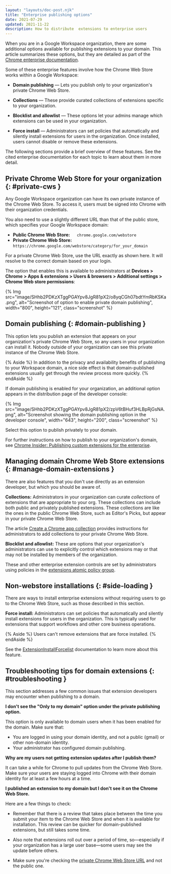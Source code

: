 ```yaml
---
layout: "layouts/doc-post.njk"
title: "Enterprise publishing options"
date: 2021-07-29
updated: 2021-11-22
description: How to distribute  extensions to enterprise users
---
```


When you are in a Google Workspace organization, there are some additional options available for
publishing extensions to your domain. This article summarizes these options, but they are detailed
as part of the [Chrome enterprise documentation][ent-chrome-management].

Some of these enterprise features involve how the Chrome Web Store works within a Google Workspace:

* **Domain publishing** &mdash; Lets you publish only to your organization's private Chrome Web
  Store.

* **Collections** &mdash; These provide curated collections of extensions specific to your
  organization.

* **Blocklist and allowlist** &mdash; These options let your admins manage which extensions can
  be used in your organization.

* **Force install** &mdash; Administrators can set policies that automatically and silently install
  extensions for users in the organization. Once installed, users cannot disable or remove these
  extensions.

The following sections provide a brief overview of these features. See the cited enterprise
documentation for each topic to learn about them in more detail.

## Private Chrome Web Store for your organization {: #private-cws }

Any Google Workspace organization can have its own private instance of the Chrome Web Store. To
access it, users must be signed into Chrome with their organization credentials.

You also need to use a slightly different URL than that of the public store, which specifies your
Google Workspace domain:

* **Public Chrome Web Store:** &emsp;
  `chrome.google.com/webstore`
* **Private Chrome Web Store:** &emsp;
  `https://chrome.google.com/webstore/category/for_your_domain`
  
For a private Chrome Web Store, use the URL exactly as shown here. It will resolve to the correct domain based on your login.

The option that enables this is available to administrators at **Devices > Chrome > Apps &
extensions > Users & browsers > Additional settings > Chrome Web store permissions**:

{% Img src="image/SHhb2PDKzXTggPGAYpv8JgR81pX2/o8yqCGh07bdtYmRbKSKa.png", alt="Screenshot of option
to enable private domain publishing", width="800", height="121", class="screenshot"  %}

## Domain publishing {: #domain-publishing }

This option lets you publish an extension that appears on your organization's private Chrome Web
Store, so any users in your organization can install it. Nobody outside of your organization can see
this private instance of the Chrome Web Store.

{% Aside %}
In addition to the privacy and availability benefits of publishing to your Workspace domain, a nice
side effect is that domain-published extensions usually get through the review process more quickly.
{% endAside %}

If domain publishing is enabled for your organization, an additional option appears in the
distribution page of the developer console:

{% Img src="image/SHhb2PDKzXTggPGAYpv8JgR81pX2/zpV6tBHuf3HLBpRjGsNA.png", alt="Screenshot showing
the domain publishing option in the developer console", width="643", height="200",
class="screenshot" %}

Select this option to publish privately to your domain.

For further instructions on how to publish to your organization's domain, see [Chrome Insider:
Publishing custom extensions for the enterprise][ent-ext-blog-how].

## Managing domain Chrome Web Store extensions {: #manage-domain-extensions }

There are also features that you don't use directly as an extension developer, but which you should
be aware of.

**Collections:** Administrators in your organization can curate *collections* of extensions that are
appropriate to your org. These collections can include both public and privately published
extensions. These collections are like the ones in the public Chrome Web Store, such as Editor's
Picks, but appear in your private Chrome Web Store.

The article [Create a Chrome app collection][ent-ext-admin-collections] provides instructions for
administrators to add collections to your private Chrome Web Store.

**Blocklist and allowlist:** These are options that your organization's administrators can use to
explicitly control which extensions may or that may not be installed by members of the organization.

These and other enterprise extension controls are set by administrators using policies in the
[extensions atomic policy group][ent-ext-admin-policies].

## Non-webstore installations {: #side-loading }

There are ways to install enterprise extensions without requiring users to go to the Chrome Web
Store, such as those described in this section.

**Force install:** Administrators can set policies that automatically and silently install
extensions for users in the organization. This is typically used for extensions that support
workflows and other core business operations.

{% Aside %}
Users can't remove extensions that are force installed.
{% endAside %}

See the [ExtensionInstallForcelist][ent-ext-admin-forcelist] documentation to learn more about this
feature.

## Troubleshooting tips for domain extensions {: #troubleshooting }

This section addresses a few common issues that extension developers may encounter when publishing
to a domain.

**I don't see the "Only to my domain" option under the private publishing option.**

This option is only available to domain users when it has been enabled for the domain. Make sure
that:

* You are logged in using your domain identity, and not a public (gmail) or other non-domain
  identity.
* Your administrator has configured domain publishing.

**Why are my users not getting extension updates after I publish them?**

It can take a while for Chrome to pull updates from the Chrome Web Store. Make sure your users are
staying logged into Chrome with their domain identity for at least a few hours at a time.

**I published an extension to my domain but I don't see it on the Chrome Web Store.**

Here are a few things to check:

* Remember that there is a review that takes place between the time you submit your item to the
  Chrome Web Store and when it is available for installation. This review can be quicker for
  domain-published extensions, but still takes some time.

* Also note that extensions roll out over a period of time, so&mdash;especially if your organization
  has a large user base&mdash;some users may see the update before others.

* Make sure you're checking the [private Chrome Web Store URL][private-cws] and not the public one.

[ent-chrome-management]: https://support.google.com/chrome/a/answer/9296680
[ent-ext-admin-collections]: https://support.google.com/chrome/a/answer/2649489
[ent-ext-admin-forcelist]: https://chromeenterprise.google/policies/?policy=ExtensionInstallForcelist
[ent-ext-admin-policies]: https://chromeenterprise.google/policies/atomic-groups/#Extensions
[ent-ext-blog-how]: https://cloud.google.com/blog/products/chrome-enterprise/publishing-extensions-for-the-enterprise
[private-cws]: #private-cws
